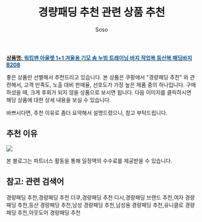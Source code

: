 ﻿---
layout: post
title:  "경량패딩 추천 관련 상품 추천"
author: Soso
categories: [ 패션의류 ]
tags: [경량패딩 추천,경량패딩 추천 더쿠,경량패딩 추천 디시,경량패딩 브랜드 추천,여자 경량패딩 추천,등산 경량패딩 추천,남성 경량패딩 추천,남성용 경량패딩 추천,유니클로 경량패딩 추천,아웃도어 경량패딩 추천]
image: https://ads-partners.coupang.com/image1/x6ILZDraOR4Nf8nRx9pxRXu7N5os6pDTgA5UR-jBK2Ny8yUTXlqGDKBP6XDB2ISu-Mm32xcxdK1BYIKFalARgypk8OeUVDFuhWDMbs6d7iRbHtpFNHLQwcUuw-87_LwYXwQPrMVTFGQ1NnZX16Ymex_SjLnclOBbEmdDIugIgqcVxCdUbG-Q2FbeX_ROX4e8ZIdww-7I2_EyAr1NflvCghrdNtTuWknJRsX0Q4W-pPGdS-Cqbpt2PdTuXrVZJ6EiKDiHIsjzvFvxP8Wpbq4IiMhNxLkK3F8_l6F_DaidwZPCQiJM 
description: "쿠팡에서 경량패딩 추천 관련 상품으로 가장 고객 선호도가 높은 제품 중 하나입니다."
---

<a href="https://link.coupang.com/re/AFFSDP?lptag=AF5673682&pageKey=6173480574&itemId=12066372846&vendorItemId=79338397274&traceid=V0-153-ee44a9debb495749&clickBeacon=T%2F2PIiRmblu81hpePTsNFxzde4%2BtM4xo%2BOxSsnTa0YZv2wO1qyjlEXVrdSnHHqKHhROhzeCVu745r34gY0vwebM7m5c0%2Bc752ZASwQpP%2BUr8%2FcL3aPSb8%2FmYFfnIdbiYkeRL3Ndm8VKdmB7%2FmHLYiD1ZgMr7pElQyJZ3tLml0IiEv59DHPbL1GiLMqthhd4HH0E7g8ZRZad1QpkBLEjwoGiUZxQZdu1rii6t%2FVGx614zKtPa5fWwhfshJak4e61AJZQEfDtR8waV2R%2BYo9m3TB9PlSA9JRyYYAMzT3%2BjO8hYQJPw471hHrZeZt3bpmrWnXTST4gLxGLopKUTldZLgOHcXMJ40xVuzsZ%2Fqu7nlgri%2BoA9l9NB3MWHuYGWCn0TWqjG65i4jJ1FXUqrf231BiYLEpCi3YYOnwfeXRIX9KxfaP1vd3%2FVsuZRSCoQKdY8aP%2B%2B%2B1boGFc8ZqE7XpQ5Y2eSDJaxrj443q%2Fuv1bo1w0QbABYBquze4cSCDXPsKT82HbgCFpeDIi2qvNkzfRFUzjgmCrznLZa%2BBoeIfr6Dfsl1gitVElvxISmrHkx9asNB4avM%2FloRxnHyDdsmeMG7ZR6h88LoBXjM%2FCNiu%2FfLfzLJTfO95QjOibMGNGubYorrNg2lTsgMsoqiIHDYA%2Flrp11Hs%2BSRcOmDFri1O7Fs0fVXpHXFsEcry5xdcvOXlvVvYa6ygj0Scy1iZyhUHNKhQw%2FHuEWlkgkMrzf4kmCuLfa%2FXOJOmpRw80oGeU52XRngjBhOy4yQeAiEdOfoREN0Kpia1vE3u%2BNwOlL6gFfYoyPPcwq2ZJfXo0pEa0BAyNLUuiVo%2BpnyW1f2EET6zOFRa3NuKEyaCRPwX6ezBnUwFdAc5J0KwE962F9T8VBj7M6&requestid=20231116175000797149961248&token=31850C%7CMIXED"><b>상품명: <font color='#01579B'>워킹맨 아울렛 1+1 겨울용 기모 솜 누빔 트레이닝 바지 작업복 등산복 패딩바지 B208</font></b></a>

좋은 상품만 선별해서 추천드리고 있습니다.
본 상품은 쿠팡에서 "경량패딩 추천" 와 관련해서, 고객 만족도, 노출 대비 판매율, 선호도가 가장 높은 제품 중의 하나입니다.
구매하셨을 때, 크게 후회가 되지 않을 상품으로 보시면 됩니다. 
다음 이미지를 클릭하시면 해당 상품에 대한 상세 내용을 보실 수 있습니다.

바쁘시다면, 추천 이유로 좀더 요약해서 설명드렸으니, 참고 부탁드립니다.

## 추천 이유 

<a href="https://link.coupang.com/re/AFFSDP?lptag=AF5673682&pageKey=6173480574&itemId=12066372846&vendorItemId=79338397274&traceid=V0-153-ee44a9debb495749&clickBeacon=T%2F2PIiRmblu81hpePTsNFxzde4%2BtM4xo%2BOxSsnTa0YZv2wO1qyjlEXVrdSnHHqKHhROhzeCVu745r34gY0vwebM7m5c0%2Bc752ZASwQpP%2BUr8%2FcL3aPSb8%2FmYFfnIdbiYkeRL3Ndm8VKdmB7%2FmHLYiD1ZgMr7pElQyJZ3tLml0IiEv59DHPbL1GiLMqthhd4HH0E7g8ZRZad1QpkBLEjwoGiUZxQZdu1rii6t%2FVGx614zKtPa5fWwhfshJak4e61AJZQEfDtR8waV2R%2BYo9m3TB9PlSA9JRyYYAMzT3%2BjO8hYQJPw471hHrZeZt3bpmrWnXTST4gLxGLopKUTldZLgOHcXMJ40xVuzsZ%2Fqu7nlgri%2BoA9l9NB3MWHuYGWCn0TWqjG65i4jJ1FXUqrf231BiYLEpCi3YYOnwfeXRIX9KxfaP1vd3%2FVsuZRSCoQKdY8aP%2B%2B%2B1boGFc8ZqE7XpQ5Y2eSDJaxrj443q%2Fuv1bo1w0QbABYBquze4cSCDXPsKT82HbgCFpeDIi2qvNkzfRFUzjgmCrznLZa%2BBoeIfr6Dfsl1gitVElvxISmrHkx9asNB4avM%2FloRxnHyDdsmeMG7ZR6h88LoBXjM%2FCNiu%2FfLfzLJTfO95QjOibMGNGubYorrNg2lTsgMsoqiIHDYA%2Flrp11Hs%2BSRcOmDFri1O7Fs0fVXpHXFsEcry5xdcvOXlvVvYa6ygj0Scy1iZyhUHNKhQw%2FHuEWlkgkMrzf4kmCuLfa%2FXOJOmpRw80oGeU52XRngjBhOy4yQeAiEdOfoREN0Kpia1vE3u%2BNwOlL6gFfYoyPPcwq2ZJfXo0pEa0BAyNLUuiVo%2BpnyW1f2EET6zOFRa3NuKEyaCRPwX6ezBnUwFdAc5J0KwE962F9T8VBj7M6&requestid=20231116175000797149961248&token=31850C%7CMIXED"><img src="https://thumbnail6.coupangcdn.com/thumbnails/remote/q89/image/vendor_inventory/1e6e/3e4cea477b8b64c528694522cba63a040ca8c45d52e1c0cb1d6e4529122b.jpg"></a> 

본 블로그는 파트너스 활동을 통해 일정액의 수수료를 제공받을 수 있습니다.

## 참고: 관련 검색어    
경량패딩 추천,경량패딩 추천 더쿠,경량패딩 추천 디시,경량패딩 브랜드 추천,여자 경량패딩 추천,등산 경량패딩 추천,남성 경량패딩 추천,남성용 경량패딩 추천,유니클로 경량패딩 추천,아웃도어 경량패딩 추천